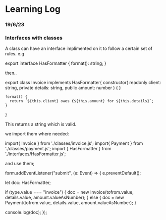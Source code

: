 # Learning Log

### 19/6/23

### Interfaces with classes


A class can have an interface implimented on it to follow a certain set of rules.
e.g 

export interface HasFormatter {
    format(): string;
}


then..

export class Invoice implements HasFormatter{
    constructor(
      readonly client: string,
      private details: string,
      public amount: number
    ) {
    }
  
    format() {
      return `${this.client} owes £${this.amount} for ${this.details}`;
    }
  }

This returns a string which is valid.

we import them where needed:

import{ Invoice } from './classes/invoice.js';
import{ Payment } from './classes/payment.js';
import { HasFormatter } from './interfaces/HasFormatter.js';

and use them;

form.addEventListener("submit", (e: Event) => {
  e.preventDefault();
  
  let doc: HasFormatter;

  if (type.value === "invoice") {
    doc = new Invoice(tofrom.value, details.value, amount.valueAsNumber);
  } else {
    doc = new Payment(tofrom.value, details.value, amount.valueAsNumber);
  }

  console.log(doc);
});

